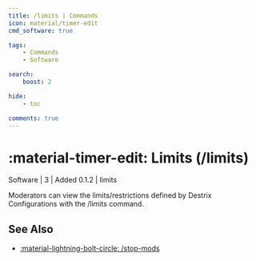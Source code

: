 ```yaml
---
title: /limits | Commands
icon: material/timer-edit
cmd_software: true

tags:
    - Commands
    - Software

search:
    boost: 2

hide:
    - toc

comments: true
---
```

# <p style="color: var(--md-default-fg-color); display: inline;">:material-timer-edit: Limits</p> (/limits)
<div style="display:inline;">
<p style="color: var(--destrix-docs--commandcat-software); display: inline;">Software</p> | <p style="color: var(--md-default-fg-color--light); display: inline;">3</p> | <p style="color: var(--md-default-fg-color--light); display: inline;"> Added 0.1.2</p> | limits
</div>

Moderators can view the limits/restrictions defined by Destrix Configurations with the /limits command.

## See Also
* [:material-lightning-bolt-circle: /stop-mods](./stop-mods.md)